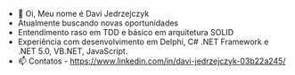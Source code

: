 - 👋 Oi, Meu nome é Davi Jedrzejczyk
- Atualmente buscando novas oportunidades
- Entendimento raso em TDD e básico em arquitetura SOLID
- Experiência com desenvolvimento em Delphi, C# .NET Framework e .NET 5.0, VB.NET, JavaScript.
- 📫 Contatos - https://www.linkedin.com/in/davi-jedrzejczyk-03b22a245/ 


